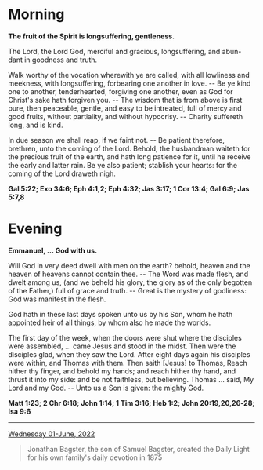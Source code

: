 # Morning

**The fruit of the Spirit is longsuffering, gentleness**.
 
The Lord, the Lord God, merciful and gracious, longsuffering, and abun-dant in goodness and truth.
 
Walk worthy of the vocation wherewith ye are called, with all lowliness and meekness, with longsuffering, forbearing one another in love. -- Be ye kind one to another, tenderhearted, forgiving one another, even as God for Christ's sake hath forgiven you. -- The wisdom that is from above is first pure, then peaceable, gentle, and easy to be intreated, full of mercy and good fruits, without partiality, and without hypocrisy. -- Charity suffereth long, and is kind.
 
In due season we shall reap, if we faint not. -- Be patient therefore, brethren, unto the coming of the Lord. Behold, the husbandman waiteth for the precious fruit of the earth, and hath long patience for it, until he receive the early and latter rain. Be ye also patient; stablish your hearts: for the coming of the Lord draweth nigh.  

**Gal 5:22; Exo 34:6; Eph 4:1,2; Eph 4:32; Jas 3:17; 1 Cor 13:4; Gal 6:9; Jas 5:7,8**

# Evening

**Emmanuel, ... God with us.**
 
Will God in very deed dwell with men on the earth? behold, heaven and the heaven of heavens cannot contain thee. -- The Word was made flesh, and dwelt among us, (and we beheld his glory, the glory as of the only begotten of the Father,) full of grace and truth. -- Great is the mystery of godliness: God was manifest in the flesh.
 
God hath in these last days spoken unto us by his Son, whom he hath appointed heir of all things, by whom also he made the worlds.
 
The first day of the week, when the doors were shut where the disciples were assembled, ... came Jesus and stood in the midst. Then were the disciples glad, when they saw the Lord. After eight days again his disciples were within, and Thomas with them. Then saith [Jesus] to Thomas, Reach hither thy finger, and behold my hands; and reach hither thy hand, and thrust it into my side: and be not faithless, but believing. Thomas ... said, My Lord and my God. -- Unto us a Son is given: the mighty God.  

**Matt 1:23; 2 Chr 6:18; John 1:14; 1 Tim 3:16; Heb 1:2; John 20:19,20,26‑28; Isa 9:6**

---

[Wednesday 01-June, 2022](https://t.me/s/daily_light)

> Jonathan Bagster, the son of Samuel Bagster, created the Daily Light for his own family's daily devotion in 1875

